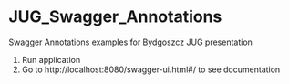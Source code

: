 # JUG_Swagger_Annotations
Swagger Annotations examples for Bydgoszcz JUG presentation

1. Run application
2. Go to http://localhost:8080/swagger-ui.html#/ to see documentation

